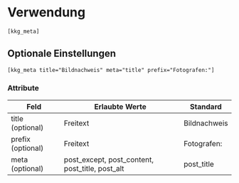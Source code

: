 # Verwendung

```html
[kkg_meta]
```


## Optionale Einstellungen
```html
[kkg_meta title="Bildnachweis" meta="title" prefix="Fotografen:"]
```

### Attribute

| Feld                | Erlaubte Werte                                  | Standard       |
| ------------------- | ----------------------------------------------- | -------------- |
| title (optional)    | Freitext                                        | Bildnachweis   |
| prefix (optional)   | Freitext                                        | Fotografen:    |
| meta (optional)     | post_except, post_content, post_title, post_alt | post_title     |